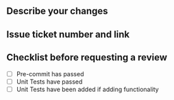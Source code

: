 ## Describe your changes

## Issue ticket number and link

## Checklist before requesting a review
- [ ] Pre-commit has passed
- [ ] Unit Tests have passed
- [ ] Unit Tests have been added if adding functionality
